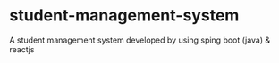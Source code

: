 # student-management-system
A student management system developed by using sping boot (java) &amp; reactjs
